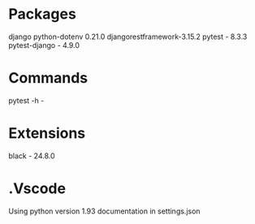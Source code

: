 # Packages
django
python-dotenv 0.21.0
djangorestframework-3.15.2
pytest - 8.3.3
pytest-django - 4.9.0

# Commands
pytest -h - 

# Extensions
black - 24.8.0

# .Vscode
Using python version 1.93 documentation in settings.json
